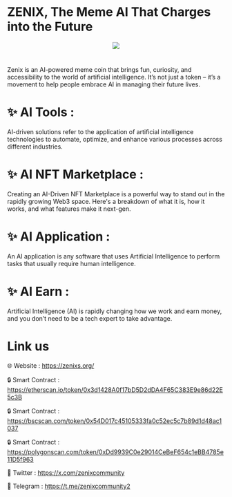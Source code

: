 # ZENIX, The Meme AI That Charges into the Future

<div align="center"><img src="(https://zenixs.org/wp-content/uploads/2025/07/zenix-logo.fw_.png)" /><br />
</div>
<div align="center">
  <h1>
</div>
Zenix is an AI-powered meme coin that brings fun, curiosity, and accessibility to the world of artificial intelligence. It’s not just a token – it’s a movement to help people embrace AI in managing their future lives.

# ✨ AI Tools : 
AI-driven solutions refer to the application of artificial intelligence technologies to automate, optimize, and enhance various processes across different industries.

# ✨ AI NFT Marketplace : 
Creating an AI-Driven NFT Marketplace is a powerful way to stand out in the rapidly growing Web3 space. Here's a breakdown of what it is, how it works, and what features make it next-gen.

# ✨ AI Application : 
An AI application is any software that uses Artificial Intelligence to perform tasks that usually require human intelligence.

# ✨ AI Earn : 
Artificial Intelligence (AI) is rapidly changing how we work and earn money, and you don’t need to be a tech expert to take advantage.


# Link us

🌐 Website : https://zenixs.org/

🔒 Smart Contract : https://etherscan.io/token/0x3d1428A0f17bD5D2dDA4F65C383E9e86d22E5c3B

🔒 Smart Contract : https://bscscan.com/token/0x54D017c45105333fa0c52ec5c7b89d1d48ac1037

🔒 Smart Contract : https://polygonscan.com/token/0xDd9939C0e29014CeBeF654c1eBB4785e11D5f963

🚮 Twitter : https://x.com/zenixcommunity

📍 Telegram : https://t.me/zenixcommunity2
